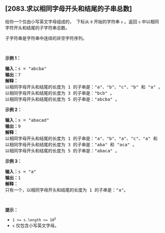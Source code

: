 ## [2083.求以相同字母开头和结尾的子串总数]
<p>给你一个仅由小写英文字母组成的，&nbsp; 下标从 <code>0</code> 开始的字符串 <code>s</code> 。返回 <code>s</code> 中以相同字符开头和结尾的子字符串总数。</p>

<p>子字符串是字符串中连续的非空字符序列。</p>

<p>&nbsp;</p>

<p><strong>示例 1：</strong></p>

<pre>
<strong>输入：</strong>s = "abcba"
<strong>输出：</strong>7
<strong>解释：</strong>
以相同字母开头和结尾的长度为 1 的子串是："a"、"b"、"c"、"b" 和 "a" 。
以相同字母开头和结尾的长度为 3 的子串是："bcb" 。
以相同字母开头和结尾的长度为 5 的子串是："abcba" 。
</pre>

<p><strong>示例 2：</strong></p>

<pre>
<strong>输入：</strong>s = "abacad"
<strong>输出：</strong>9
<strong>解释：</strong>
以相同字母开头和结尾的长度为 1 的子串是："a"、"b"、"a"、"c"、"a" 和 "d" 。
以相同字母开头和结尾的长度为 3 的子串是："aba" 和 "aca" 。
以相同字母开头和结尾的长度为 5 的子串是："abaca" 。
</pre>

<p><strong>示例 3：</strong></p>

<pre>
<strong>输入：</strong>s = "a"
<strong>输出：</strong>1
<strong>解释：</strong>
只有一个，以相同字母开头和结尾的长度为 1 的子串是："a"。
</pre>

<p>&nbsp;</p>

<p><strong>提示：</strong></p>

<ul>
	<li><code>1 &lt;= s.length &lt;= 10<sup>5</sup></code></li>
	<li><code>s</code> 仅包含小写英文字母。</li>
</ul>
